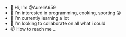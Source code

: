 - 👋 Hi, I’m @AureliA659
- 👀 I’m interested in programming, cooking, sporting 😛
- 🌱 I’m currently learning a lot
- 💞️ I’m looking to collaborate on all what i could
- 📫 How to reach me ...

<!---
AureliA659/AureliA659 is a ✨ special ✨ repository because its `README.md` (this file) appears on your GitHub profile.
You can click the Preview link to take a look at your changes.
--->
